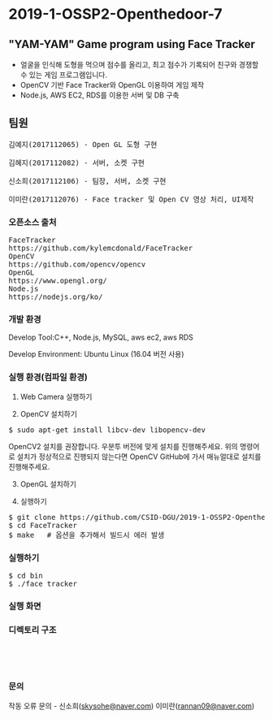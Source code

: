 # 2019-1-OSSP2-Openthedoor-7

## "YAM-YAM" Game program using Face Tracker

* 얼굴을 인식해 도형을 먹으며 점수를 올리고, 최고 점수가 기록되어 친구와 경쟁할 수 있는 게임 프로그램입니다. 
* OpenCV 기반 Face Tracker와 OpenGL 이용하여 게임 제작
* Node.js, AWS EC2, RDS를 이용한 서버 및 DB 구축


## 팀원
<pre>
김예지(2017112065) - Open GL 도형 구현

김혜지(2017112082) - 서버, 소켓 구현
 
신소희(2017112106) - 팀장, 서버, 소켓 구현

이미란(2017112076) - Face tracker 및 Open CV 영상 처리, UI제작
</pre>


### 오픈소스 출처
<pre>
FaceTracker
https://github.com/kylemcdonald/FaceTracker  
OpenCV
https://github.com/opencv/opencv  
OpenGL
https://www.opengl.org/
Node.js
https://nodejs.org/ko/
</pre>

### 개발 환경
Develop Tool:C++, Node.js, MySQL, aws ec2, aws RDS

Develop Environment: Ubuntu Linux (16.04 버전 사용)


### 실행 환경(컴파일 환경)

1. Web Camera 실행하기


2. OpenCV 설치하기
<pre>
$ sudo apt-get install libcv-dev libopencv-dev
</pre>
OpenCV2 설치를 권장합니다. 우분투 버전에 맞게 설치를 진행해주세요.
위의 명령어로 설치가 정상적으로 진행되지 않는다면 OpenCV GitHub에 가서 매뉴얼대로 설치를 진행해주세요.

3. OpenGL 설치하기

4. 실행하기
<pre>
$ git clone https://github.com/CSID-DGU/2019-1-OSSP2-Openthedoor-7.git  
$ cd FaceTracker
$ make   # 옵션을 추가해서 빌드시 에러 발생 
</pre>

### 실행하기
<pre>
$ cd bin
$ ./face_tracker
</pre>

### 실행 화면




### 디렉토리 구조 
<pre>



</pre>

### 문의
작동 오류 문의 - 신소희(skysohe@naver.com) 이미란(rannan09@naver.com)

